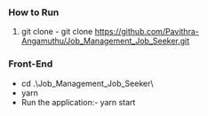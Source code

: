 ### How to Run
1. git clone - git clone https://github.com/Pavithra-Angamuthu/Job_Management_Job_Seeker.git

### Front-End 
- cd .\Job_Management_Job_Seeker\ 
- yarn
- Run the application:- yarn start
